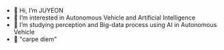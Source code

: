 - 👋 Hi, I’m JUYEON
- 👀 I’m interested in Autonomous Vehicle and Artificial Intelligence
- 🌱 I’m studying perception and Big-data process using AI in Autonomous Vehicle 
- 💞️ "carpe diem"

<!---
JUYEON048/JUYEON048 is a ✨ special ✨ repository because its `README.md` (this file) appears on your GitHub profile.
You can click the Preview link to take a look at your changes.
--->
